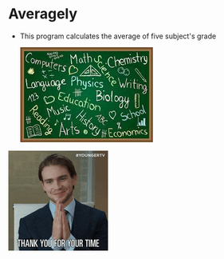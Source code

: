 # Averagely

* This program calculates the average of five subject's grade

    ![Subjects](download.jpeg)

![Alt text](200w.gif)

